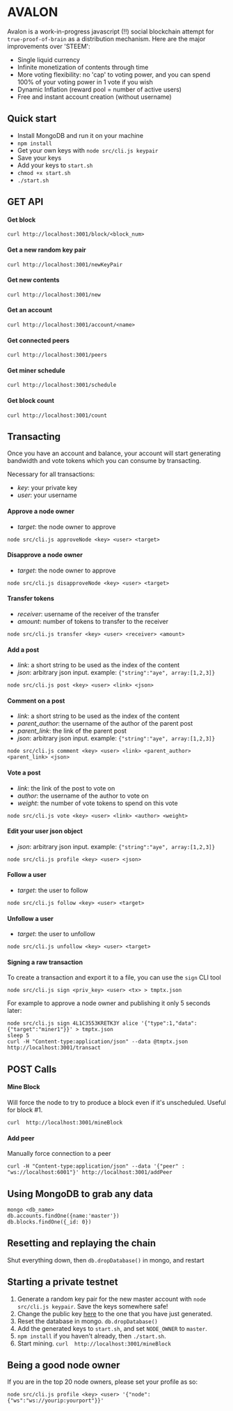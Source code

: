 # AVALON

Avalon is a work-in-progress javascript (!!) social blockchain attempt for `true-proof-of-brain` as a distribution mechanism. Here are the major improvements over 'STEEM':

- Single liquid currency
- Infinite monetization of contents through time
- More voting flexibility: no 'cap' to voting power, and you can spend 100% of your voting power in 1 vote if you wish
- Dynamic Inflation (reward pool = number of active users)
- Free and instant account creation (without username)

## Quick start
* Install MongoDB and run it on your machine
* `npm install`
* Get your own keys with `node src/cli.js keypair`
* Save your keys
* Add your keys to `start.sh`
* `chmod +x start.sh`
* `./start.sh`

## GET API

#### Get block
```
curl http://localhost:3001/block/<block_num>
```

#### Get a new random key pair
```
curl http://localhost:3001/newKeyPair
```

#### Get new contents
```
curl http://localhost:3001/new
```

#### Get an account
```
curl http://localhost:3001/account/<name>
```

#### Get connected peers
```
curl http://localhost:3001/peers
```

#### Get miner schedule
```
curl http://localhost:3001/schedule
```

#### Get block count
```
curl http://localhost:3001/count
```

## Transacting
Once you have an account and balance, your account will start generating bandwidth and vote tokens which you can consume by transacting.

Necessary for all transactions:
* *key*: your private key
* *user*: your username

#### Approve a node owner
* *target*: the node owner to approve
```
node src/cli.js approveNode <key> <user> <target>
```

#### Disapprove a node owner
* *target*: the node owner to approve
```
node src/cli.js disapproveNode <key> <user> <target>
```

#### Transfer tokens
* *receiver*: username of the receiver of the transfer
* *amount*: number of tokens to transfer to the receiver
```
node src/cli.js transfer <key> <user> <receiver> <amount>
```

#### Add a post
* *link*: a short string to be used as the index of the content
* *json*: arbitrary json input. example: `{"string":"aye", array:[1,2,3]}`
```
node src/cli.js post <key> <user> <link> <json>
```

#### Comment on a post
* *link*: a short string to be used as the index of the content
* *parent_author*: the username of the author of the parent post
* *parent_link*: the link of the parent post
* *json*: arbitrary json input. example: `{"string":"aye", array:[1,2,3]}`
```
node src/cli.js comment <key> <user> <link> <parent_author> <parent_link> <json>
```

#### Vote a post
* *link*: the link of the post to vote on
* *author*: the username of the author to vote on
* *weight*: the number of vote tokens to spend on this vote
```
node src/cli.js vote <key> <user> <link> <author> <weight>
```

#### Edit your user json object
* *json*: arbitrary json input. example: `{"string":"aye", array:[1,2,3]}`
```
node src/cli.js profile <key> <user> <json>
```

#### Follow a user
* *target*: the user to follow
```
node src/cli.js follow <key> <user> <target>
```

#### Unfollow a user
* *target*: the user to unfollow
```
node src/cli.js unfollow <key> <user> <target>
```

#### Signing a raw transaction

To create a transaction and export it to a file, you can use the `sign` CLI tool
```
node src/cli.js sign <priv_key> <user> <tx> > tmptx.json
```
For example to approve a node owner and publishing it only 5 seconds later:
```
node src/cli.js sign 4L1C3553KRETK3Y alice '{"type":1,"data":{"target":"miner1"}}' > tmptx.json
sleep 5
curl -H "Content-type:application/json" --data @tmptx.json http://localhost:3001/transact
```

## POST Calls

#### Mine Block
Will force the node to try to produce a block even if it's unscheduled. Useful for block #1.
```
curl  http://localhost:3001/mineBlock
``` 

#### Add peer
Manually force connection to a peer
```
curl -H "Content-type:application/json" --data '{"peer" : "ws://localhost:6001"}' http://localhost:3001/addPeer
```

## Using MongoDB to grab any data
```
mongo <db_name>
db.accounts.findOne({name:'master'})
db.blocks.findOne({_id: 0})
```

## Resetting and replaying the chain
Shut everything down, then `db.dropDatabase()` in mongo, and restart

## Starting a private testnet
1. Generate a random key pair for the new master account with `node src/cli.js keypair`. Save the keys somewhere safe!
2. Change the public key [here](https://github.com/skzap/avalon/blob/75c91ea185d564720945d84b52b9debf5ee755bd/src/mongo.js#L26) to the one that you have just generated.
3. Reset the database in mongo. `db.dropDatabase()`
4. Add the generated keys to `start.sh`, and set `NODE_OWNER` to `master`.
5. `npm install` if you haven't already, then `./start.sh`.
6. Start mining. `curl  http://localhost:3001/mineBlock`

## Being a good node owner
If you are in the top 20 node owners, please set your profile as so:
```
node src/cli.js profile <key> <user> '{"node":{"ws":"ws://yourip:yourport"}}'
```
